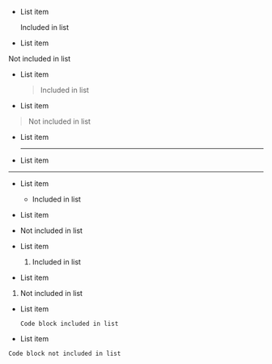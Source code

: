 *  List item

    Included in list

 *  List item

   Not included in list

 *  List item

    > Included in list

 *  List item

   > Not included in list

 *  List item

    - - -

 *  List item

   - - -

 *  List item

    * Included in list

 *  List item

   * Not included in list

 *  List item

    1. Included in list

 *  List item

   1. Not included in list

  +  List item

         Code block included in list

  +  List item

    Code block not included in list

